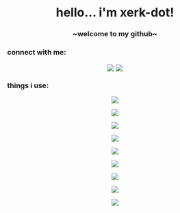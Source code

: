 <h1 align="center">hello... i'm xerk-dot!</h1>
<h3 align="center">~welcome to my github~</h3>


<h3 align="left">connect with me:</h3>
    <p align="center">
        <a href="https://twitter.com/xerkoff" target="blank"><img align="center" src="https://skillicons.dev/icons?i=twitter"  /></a>
        <a href="https://linkedin.com/in/henryhecht" target="blank"><img align="center" src="https://skillicons.dev/icons?i=linkedin" /></a>
</p>

<h3 align="left">things i use:</h3>

<p align="center">
  <a href="https://skillicons.dev">
    <img src="https://skillicons.dev/icons?i=css,html,js,ts,nodejs,npm,pnpm,yarn" />
   </a> 
</p>
<p align="center">
  <a href="https://skillicons.dev">
<img src="https://skillicons.dev/icons?i=react,angular,nextjs,threejs,codepen,webpack,figma,graphql,opencv,tailwind" />
        </a> 
</p>

<p align="center">
  <a href="https://skillicons.dev">
    <img src="https://skillicons.dev/icons?i=vscode,git,regex,github,githubactions,cloudflare,vercel" />
    </a> 
</p>



<p align="center">
  <a href="https://skillicons.dev">
    <img src="https://skillicons.dev/icons?i=aws,azure,gcp,docker,supabase,kubernetes,firebase,mongodb,postgresql" />
    </a> 
</p>

<p align="center">
  <a href="https://skillicons.dev">
    <img src="https://skillicons.dev/icons?i=py,go,tensorflow" />
    </a> 
</p>

<p align="center">
  <a href="https://skillicons.dev">
    <img src="https://skillicons.dev/icons?i=spring,java" />
    </a> 
</p>
<p align="center">
  <a href="https://skillicons.dev">
    <img src="https://skillicons.dev/icons?i=discordjs,latex,stackoverflow" />
    </a> 
</p>

<p align="center">
  <a href="https://skillicons.dev">
    <img src="https://skillicons.dev/icons?i=blender,ableton,ae,ai,photoshop,unreal" />
    </a> 
</p>

<p align="center">
  <a href="https://skillicons.dev">
    <img src="https://skillicons.dev/icons?i=apple,windows,linux,ubuntu" />
    </a> 
</p>
